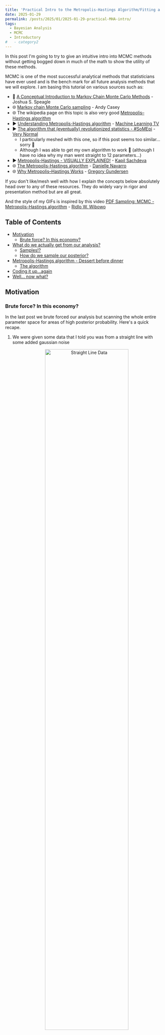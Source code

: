 ```yaml
---
title: 'Practical Intro to the Metropolis-Hastings Algorithm/Fitting a line II'
date: 2025-01-29
permalink: /posts/2025/01/2025-01-29-practical-MHA-intro/
tags:
  - Bayesian Analysis
  - MCMC
  - Introductory
#   - category2
---
```


In this post I'm going to try to give an intuitive intro into MCMC methods without getting bogged down in much of the math to show the utility of these methods.

MCMC is one of the most successful analytical methods that statisticians have ever used and is the bench mark for all future analysis methods that we will explore. I am basing this tutorial on various sources such as:
- 📝 [A Conceptual Introduction to Markov Chain Monte Carlo Methods](https://arxiv.org/abs/1909.12313) - Joshua S. Speagle
- 🌐 [Markov chain Monte Carlo sampling](https://astrowizici.st/teaching/phs5000/5/) - Andy Casey
- 🌐 The wikipedia page on this topic is also very good [Metropolis–Hastings algorithm](https://en.wikipedia.org/wiki/Metropolis%E2%80%93Hastings_algorithm)
- ▶️ [Understanding Metropolis-Hastings algorithm](https://youtu.be/0lpT-yveuIA) - [Machine Learning TV](https://www.youtube.com/@MachineLearningTV)
- ▶️ [The algorithm that (eventually) revolutionized statistics - #SoMEpi](https://youtu.be/Jr1GdNI3Vfo) - [Very Normal](https://www.youtube.com/@very-normal)
    - I particularly meshed with this one, so if this post seems too similar... sorry 😬
    - Although I was able to get my own algorithm to work 😬 (although I have no idea why my man went straight to 12 parameters...)
- ▶️ [Metropolis-Hastings - VISUALLY EXPLAINED!](https://youtu.be/oX2wIGSn4jY) - [Kapil Sachdeva](https://www.youtube.com/@KapilSachdeva)
- 🌐 [The Metropolis-Hastings algorithm](https://blog.djnavarro.net/posts/2023-04-12_metropolis-hastings/) - [Danielle Navarro](https://djnavarro.net/)
- 🌐 [Why Metropolis–Hastings Works](https://gregorygundersen.com/blog/2019/11/02/metropolis-hastings/) - [Gregory Gundersen](https://gregorygundersen.com/)

If you don't like/mesh well with how I explain the concepts below absolutely head over to any of these resources. They do widely vary in rigor and presentation method but are all great.

And the style of my GIFs is inspired by this video [PDF Sampling: MCMC - Metropolis-Hastings algorithm](https://youtu.be/zL2lg_Nfi80) - [Ridlo W. Wibowo](https://www.youtube.com/@ridlowibowo08)



## Table of Contents
- [Motivation](#motivation)
  - [Brute force? In this economy?](#brute-force-in-this-economy)
- [What do we actually get from our analysis?](#what-do-we-actually-get-from-our-analysis)
    - [Samples!?](#samples)
    - [How do we sample our posterior?](#how-do-we-sample-our-posterior)
- [Metropolis-Hastings algorithm - Dessert before dinner](#metropolis-hastings-intro)
    - [The algorithm](#the-algorithm)
- [Coding it up...again](#coding-it-up--again)
- [Well... now what?](#well-now-what)

## Motivation
### Brute force? In this economy?

In the last post we brute forced our analysis but scanning the whole entire parameter space for areas of high posterior probability. Here's a quick recape.

1. We were given some data that I told you was from a straight line with some added gaussian noise

    <div style="text-align: center;">
    <img 
        src="/files/BlogPostData/2025-01-29/initial_data.png" 
        alt="Straight Line Data" 
        title="Initial data distributed about a straight line of unknown parameters." 
        style="width: 75%; height: auto; border-radius: 8px;">
    </div>

2. We then quantified a likelihood and prior based on this information and produced this something like this colormap of the posterior probabilities of the input parameters

    <div style="text-align: center;">
    <img 
        src="/files/BlogPostData/2025-01-29/brute-force-unnormed-posterior.png" 
        alt="2D Brute forced posterior on our gradient and intercept" 
        title="2D Brute forced posterior on our gradient and intercept" 
        style="width: 75%; height: auto; border-radius: 8px;">
    </div>



In most scenarios this is infeasible (or _at least_ __expensive__) and we need something more sophisticated to explore regions of high probabilty and somehow get some sort of representation of our posterior. So what could we do instead?

### What do we actually get from our analysis?

If our goal is to get something representative of the posterior we generally wantto do 1 or more of the following:
1. Guess where the most optimal set of parameter values are based on our data is (not unique to posterior inference, can just be done with optimisation)
2. Generate further values after taking into account parameter uncertainties
3. __Quantify uncertainty__
4. Compare models via evidence values (normalisation for the posterior)

So whatever other method we use to generate something representative of the posterior we need to keep these in mind[^1].

[^1]: And if you don't need evidence values or rigorous understanding of uncertainties... just optimise my guy. In the approximate works of Andy Casey, don't burn down forests just so you can look cool using an MCMC sampler.

You are already familiar with another way that we often represent the results of analysis, that is through samples. For example, sure I could tell you that for model X parameter Y follows a normal distribution with mean of 1 and standard deviation of 0.5. (First of all this only works if our result has a functional representation and we presume our audience even knows what a normal distribution is...you'd be surprised.) Or, we could show them a histogram of our results like the following.

```python
from scipy.stats import norm
from matplotlib import pyplot as plt
import numpy as np


samples = norm(scale=0.5, loc=1).rvs(100000)


fig, ax = plt.subplots(1,1, figsize=(4,4), dpi=200)
ax.hist(samples, bins=48, label="Y samples", density=True)
ax.set_xlabel("Y")
ax.legend()
plt.show()
```
<div style="text-align: center;">
<img 
    src="/files/BlogPostData/2025-01-29/Y_samples.png" 
    alt="Samples of a theoretical Y parameter" 
    title="Samples of a theoretical Y parameter" 
    style="width: 75%; height: auto; border-radius: 8px;">
</div>

### Samples!?

Now if you tell anyone off the street that the parameter follows this distribution, they would be able glean most of the key information (although I wouldn't recommend pulling people of the street and asking them random statistics questions btw...you often don't get the best responses. Unless the question is how many times can someone wear in the span of ~10 seconds, in which it's extremely informative...). 
1. You can see where the mode of the distribution is
2. We could generate further samples of variables by using the samples in this distribution and see the result
3. You can see the spread of the distribution on the parameter to understand our uncertainty on it. (We can also construct [credible intervals](https://en.wikipedia.org/wiki/Credible_interval) through various methods to get quantitative values for our uncertainties )

And from these samples we've also shown essentially the same information a our first brute scan colormap. What we require are a set of samples representative of the same probability density! This both reduces the initial computation cost as we don't have to explore regions of the parameter space where the probabilities are extremely small and in the storage of the result, as we will likely only require $$\lesssim 100,000$$ samples/numbers to show this.

We don't explicitly have a way to get evidence values for model comparison from this, but we can tackle this later if/when we look at [Nested Sampling](https://en.wikipedia.org/wiki/Nested_sampling_algorithm).


### How do we sample our posterior?

Now, unlike the above normal distribution, our function isn't normalised, we have the top part of the fraction that makes up Bayes' theorem.

$$\begin{align}
p(\vec{\theta}\mid\vec{d}) = \frac{\mathcal{L}(\vec{d}\mid\vec{\theta})\pi(\theta)}{\mathcal{Z}(\vec{d})}
\end{align}$$

But from our perspective, $$\vec{d}$$ is a constant, so you can say,

$$\begin{align}
p(\vec{\theta}\mid\vec{d}) \propto \mathcal{L}(\vec{d}\mid\vec{\theta})\pi(\theta).
\end{align}$$

Now you might want to calculate $$\mathcal{Z}(\vec{d})$$ directly but you would run into the same issues (and worse) when we tried to directly scan the posterior to begin with (this is further explored in the [Section 4](https://arxiv.org/abs/1909.12313) of Speagle's introduction). So we need some method where we can sample something _proportional_ to a probability density.


## Metropolis-Hastings! - Having dessert before dinner

One answer to this is the [Metropolis-Hastings algorithm](https://en.wikipedia.org/wiki/Metropolis%E2%80%93Hastings_algorithm). And like the heading I'm going to show you the end result so you can first see why what we're doing is so cool.

Using the unnormalised posterior function we used in the last post on line fitting, I'm going to create a pretty small function that will almost magically generate sample our distribution.

```python
import numpy as np
import matplotlib.pyplot as plt

# Metropolis-Hastings algorithm for 2D
def metropolis_hastings_function(posterior, data, num_samples, proposal_cov, start_point):
    samples = []
    current = np.array(start_point)
    for _ in range(num_samples):
        # Propose a new point using a 2D Gaussian
        proposal = np.random.multivariate_normal(current, proposal_cov)

        # Calculate acceptance probability
        acceptance_ratio = np.exp(posterior(*data, *proposal) -  posterior(*data, *current))

        # Cap at 1, gotta be a probability and probabilities can't be more than 1
            # Probability _densities_ can but those aren't _probabilities_ until you integrate them
        acceptance_ratio = min(1, acceptance_ratio)  

        # Accept or reject
        if np.random.rand() < acceptance_ratio:
            current = proposal

        samples.append(current)

    return np.array(samples)

# Parameters
num_samples = 50000
proposal_cov = [[0.1, 0], [0, 0.1]]  # Proposal covariance matrix
start_point = [m_true, c_true]  # Starting point for the chain

# Run Metropolis-Hastings
samples = metropolis_hastings_function(unnormalised_log_posterior_better, (y, X_true), num_samples, proposal_cov, start_point)
```
<div style="text-align: center;">
<img 
    src="/files/BlogPostData/2025-01-29/Base_Metropolis_Hastings_2D.png" 
    alt="Comparison of brute force scan vs sampling with the Metropolis-Hastings algorithm" 
    title="Comparison of brute force scan vs sampling with the Metropolis-Hastings algorithm" 
    style="width: 100%; height: auto; border-radius: 1px;">
</div>

Magic! Now it isn't the prettiest thing, and to be fair to it this algorithm is ([recently, as of 2020](https://ideas.repec.org/a/oup/biomet/v107y2020i1p1-23..html)) over 50 years old! And since then there have been a lot of improvements, but isn't it amazing that with so little code we are able to do something like this? Additionally, with the samples there's a handy package called [corner](https://corner.readthedocs.io/en/latest/). That allows us to have a closer look at our samples.

```python
from corner import corner
default_kwargs = {'smooth': 0.9,
    'label_kwargs': {'fontsize': 16},
    'title_kwargs': {'fontsize': 16},
    'color': 'tab:blue',
    'truth_color': 'k',
    'levels': (0.3934693402873666,
    0.8646647167633873,
    0.9888910034617577,
    0.9996645373720975,
    0.999996273346828),
    'plot_density': True,
    'plot_datapoints': False,
    'fill_contours': True,
    'max_n_ticks': 4,
    'hist_kwargs':{'density':True},
    "smooth":0.9,
}

fig = plt.figure(figsize=(6, 6), dpi=200)
corner(samples, 
    fig=fig,
    bins=36,
    truths=[m_true, c_true,],
    titles=[r"$m$", r"$c$"],
    show_titles=True,
    **default_kwargs)
plt.show()
```
<div style="text-align: center;">
<img 
    src="/files/BlogPostData/2025-01-29/Base_Metropolis_Hastings_corner_plot.png" 
    alt="Corner plot showing our samples of the unnormalised posterior function using the Metropolis-Hastings algorithm" 
    title="Corner plot showing our samples of the unnormalised posterior function using the Metropolis-Hastings algorithm" 
    style="width: 100%; height: auto; border-radius: 1px;">
</div>

The top left and bottom right plots in the above show the [_marginal distributions_](https://en.wikipedia.org/wiki/Marginal_distribution) of the relevant parameters. These plots effectively show distributions once you take the explicit dependence of the other variable(s) out[^2]. This is extremely useful as when summarising our results by text or by word we can't show the plot, so we typically summarise our findings to one variable at a time, and further simplify it by asking what the width of the [highest density region that contains the same area as a normal distribution](https://en.wikipedia.org/wiki/Credible_interval) between $$1\sigma$$, $$2\sigma$$, $$3\sigma$$ (68%, 95%, 99.7%) or etc.

[^2]: There is kind of still a dependence but it's through the model itself, and importantly, it's not dependent on any _particular_ value of the other variable(s) (as stated). You can also think of it as taking the average of distributions of the relevant variable over the other parameter(s). 

### The algorithm

So here are the steps in plain-ish english.

>
#### Metropolis Algorithm
1. Initialise: 
    1. Have a distribution you want to sample from (duh)
    2. $$f(x)$$, manually create a starting point for the algorithm,
    3. pick a symmetric distribution $$g(x\mid y)$$ to sample from 
        - like a gaussian with a fixed covariance matrix such that $$g(x\mid y)=g(y\mid x)$$
    4. pick the number of samples you can be bothered waiting for $$N$$
2. For each iteration $$n$$/Repeat $$N$$ times
    1. Sample a new _proposal point_ $$x^*$$ from the syymetric distribution centred at the previous sample 
    2. Calculate the _acceptance probability_ $$\alpha$$ given as $$\alpha = f(x^*)/f(x_n)$$
        - And if the acceptance probability is more than 1, cap it at 1.
    3. Generate a number, $$u$$, from a uniform distribution between 0 and 1
    4. Accept or reject[^3]
        1. Accept if: $$u\leq\alpha$$, s.t. $$x_{n+1} = x^*$$
        2. Reject if: $$u>\alpha$$, s.t. $$x_{n+1} = x_n$$

[^3]: The process of comparing the acceptance probability to the uniform sample is to simulate a random process where the probability of accepting the proposal is $$\alpha$$

The first thing to notice is that we don't require the normalisation of our function is as it just depends on the ratios, and the normalisation cancels itself out. And the second is that it doesn't have many steps despite being able to do quite a lot.

Now this is the point that I want to show you an animation of the process, but I don't want to do that with the 2D distribution as it's slow enough as it is and it would be annoying figuring out how to nicely visualise accepting or rejecting a sample. So forgive me for doing this for a single dimensional gaussian that I made up on the spot.

<div style="text-align: center;">
<img 
    src="/files/BlogPostData/2025-01-29/metropolis_gif.gif" 
    alt="GIF showing the process of a Metropolis algorithm" 
    title="GIF showing the process of a Metropolis algorithm" 
    style="width: 100%; height: auto; border-radius: 1px;">
</div>

Slowing it down and having a look at the accepting conditions.
<div style="text-align: center;">
<img 
    src="/files/BlogPostData/2025-01-29/metropolis_slow_gif.gif" 
    alt="GIF showing the process of a Metropolis algorithm" 
    title="GIF showing the process of a Metropolis algorithm" 
    style="width: 100%; height: auto; border-radius: 1px;">
</div>
You will notice that in this one there are some samples off to the side that don't seem to fit the distribution. We refer to this as the "burn-in phase", it is a sequence of samples at the beginning of MCMC sampling (not specific to Metropolis or the Metropolis-Hastings) where the chain of samples hasn't reached the key part of the distribution yet. When doing your own MCMC sampling you should be sure to throw away a few samples at the beginning[^4].

[^4]: There is no hard and fast rule for this that will work every time but if you're new to MCMC I would start with ~10% of your samples and then wiggle that percentage around for each problem. You want to maximise the number of samples you have in your distribution but you don't want bad ones.

[Very Normal](https://www.youtube.com/@very-normal) had a great analogy for this process, because it may not be immediately intuitive why simply asking the ratio of two probabilities at a time allows us to construct the full probability distribution. 

Let's say you wanted to undertake the average distribution of activities that [Melburnian's](https://en.wiktionary.org/wiki/Melburnian) undertake every week. 
- You go an activity around Melbourne that you think Melburnian's undertake (initialisation)
- You do the activity
- At the end of the activity you ask one of the natives whether they are going to go to a different activity of stay at this one (tomorrow inclusive in both stay and next) with a probability based around how much the Melburnian wants to change activities
    - If they stay, you stay, and then you ask a different person next time when an activity ends
    - If they are going to another activity, follow them (ask them if it's okay first though)
- Repeat

And eventually, even if you didn't pick an activity that was very good, you will eventually be lead to the "good" activities (equilibrium distribution) and start to do the same activities as typical Melburnian's do despite only ever comparing two choices at a time "stay" or "next". However, if this decision process only allows transitions between certain activities (e.g., people who go to cafes only talk to others at cafes), then some activities might be overrepresented while others remain underexplored[^5].

This is an issue for the _Metropolis_ algorithm[^6], which is what I detailed above, but not the generalisation of the algorithm by [Wilfred Keith Hastings](https://en.wikipedia.org/wiki/W._K._Hastings) the _Metropolis Hastings_ algorithm. 


[^5]: Trying to essentially have a common sense explanation of [detailed balance](https://en.wikipedia.org/wiki/Detailed_balance). Please feel free to suggest another short and plain English way to explain this.
[^6]: by [Nicholas Metropolis](https://en.wikipedia.org/wiki/Nicholas_Metropolis)(one of the best names ever btw),  [Arianna W. Rosenbluth](https://en.wikipedia.org/wiki/Arianna_W._Rosenbluth), [Marshall Rosenbluth](https://en.wikipedia.org/wiki/Marshall_Rosenbluth), [Augusta H. Teller](https://en.wikipedia.org/wiki/Augusta_H._Teller) and [Edward Teller](https://en.wikipedia.org/wiki/Edward_Teller)

For the _Metropolis_ algorithm to work we presume that the proposal distribution, $$g$$, is symmetric, i.e. $$g(x\mid y)=g(y\mid x)$$, but this can be restrictive. Some distributions that may produce faster convergence or better fit a particular posterior setup may not be symmetric. So Hastings generalised the result to allow this, by modifying the acceptance probability from $$\alpha = f(x^*)/f(x_n)$$ to $$\alpha = \frac{f(x^*)g(x_n\mid x^*)}{f(x_n)g(x^*\mid x_n)}$$ which accounts for any assymetry in $$g$$ (I'll go into more detail in a later post).

>
#### Metropolis-Hastings Algorithm
1. Initialise: 
    1. Have a distribution you want to sample from (duh)
    2. $$f(x)$$, manually create a starting point for the algorithm,
    3. pick a symmetric distribution $$g(x\mid y)$$ to sample from 
        - like a gaussian with a fixed covariance matrix such that $$g(x\mid y)=g(y\mid x)$$
    4. pick the number of samples you can be bothered waiting for $$N$$
2. For each iteration $$n$$/Repeat $$N$$ times
    1. Sample a new _proposal point_ $$x^*$$ from the syymetric distribution centred at the previous sample 
    2. Calculate the _acceptance probability_ $$\alpha$$ given as $$\alpha = \frac{f(x^*)g(x_n\mid x^*)}{f(x_n)g(x^*\mid x_n)}$$ <small>(Here's the change!)</small>
        - And if the acceptance probability is more than 1, cap it at 1.
    3. Generate a number, $$u$$, from a uniform distribution between 0 and 1
    4. Accept or reject[^3]
        1. Accept if: $$u\leq\alpha$$, s.t. $$x_{n+1} = x^*$$
        2. Reject if: $$u>\alpha$$, s.t. $$x_{n+1} = x_n$$


Now we'll see when an asymmetric proposal distribution can do better than a symmetric one, we'll look at the two algorithms side-by-side[^7].

[^7]: Although special note, they aren't really "two" algorithms it's just that the Metropolis is a _specific case_ of the Metropolis-Hastings


For the distribution that we're trying to model we'll use the [Gamma distribution](https://en.wikipedia.org/wiki/Gamma_distribution) with $$\alpha=2$$ and our two proposal distributions will be a normal distribution with a standard deviation of 0.5 for our symmetric distribution and a [log-normal distribution](https://en.wikipedia.org/wiki/Log-normal_distribution) with $$\sigma=0.5$$ for our asymmetric distribution. 

Additionally, through some voodoo magic that I don't understand, [arviz](https://python.arviz.org/en/stable/) can estimate the number of _effective_ samples based on just giving it a set of 'em, but it seems to support my point (more so than I would have thought) so I'll leave it in.

<div style="text-align: center;">
<img 
    src="/files/BlogPostData/2025-01-29/assymetric_proposal.gif" 
    alt="GIF showing a comparison between sampling a gamma distribution using MCMC with a symmetric vs asymmetric proposal distribution" 
    title="GIF showing a comparison between sampling a gamma distribution using MCMC with a symmetric vs asymmetric proposal distribution" 
    style="width: 90%; height: auto; border-radius: 1px;">
</div>

You can see that the asymmetric proposal distribution is able to get the core shape of the distribution quicker than the symmetric distribution. Especially if you look at the left edge of the distribution and the tail passed 7 or so. 

Viva le estadistica[^8]!... (looks up noun gender of statistics in Spanish)... Viva la estadistica[^9]!

[^8]: statistics
[^9]: statistics with correct grammar

## Coding it up ... again

Just for completeness I'll copy-paste my implementation of the Metropolis-Hastings algorithm here as well.

```python
def metropolis_hastings(
        target_pdf, 
        proposal_sampler, 
        proposal_pdf, 
        num_samples=5000, 
        x_init=1.0):

    samples = [x_init]

    x = x_init

    for _ in range(num_samples):

        # Propose a new sample
        x_prime = proposal_sampler(x) 

        # Just for the gamma distribution to ensure positivity. 
            # I couldn't get it to work nicely without this
            # If _you_ wanna use this for something else, I would take this 
            # bad boi out or replace it with a relevant constraint for the 
            # distribution of interest
        if x_prime <= 0:  
            continue

        # Compute acceptance ratio \alpha = f(x^*)/f(x_n) * g(x_n|x^*)/g(x_^*|x_n)
        p_accept = (target_pdf(x_prime) / target_pdf(x)) \
        * proposal_pdf(x, scale=x_prime)/proposal_pdf(x_prime, scale=x)

        # Cap it, bop it, twist it
        p_accept = min(1, p_accept)

        # Simulate random process of accepting the proposed sample with probability p_accept
        if np.random.rand() < p_accept:
            x = x_prime
        # else: x = x

        samples.append(x)

    return np.array(samples)
```

## Well... now what?

Next I'm going to attempt to explain what MCMC in general is and why [detailed balance](https://en.wikipedia.org/wiki/Detailed_balance) as a property of our MCMC algorithms is important and later to maybe give a general intro into the now much more commonly used NUTS algorithm that most MCMC python packages like [emcee](https://emcee.readthedocs.io/en/stable/), [pyMC](https://www.pymc.io/welcome.html) and many others use.

---